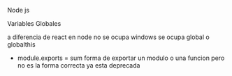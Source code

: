 Node js 



Variables Globales

a diferencia de react en node no se ocupa windows se ocupa global o globalthis 

- module.exports = sum forma de exportar un modulo o una funcion pero no es la forma correcta ya esta deprecada 